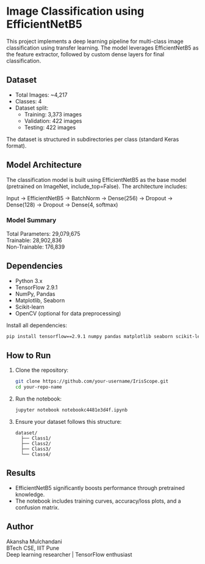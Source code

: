 # Image Classification using EfficientNetB5

This project implements a deep learning pipeline for multi-class image classification using transfer learning. The model leverages EfficientNetB5 as the feature extractor, followed by custom dense layers for final classification.

## Dataset

- Total Images: ~4,217
- Classes: 4
- Dataset split:
  - Training: 3,373 images
  - Validation: 422 images
  - Testing: 422 images

The dataset is structured in subdirectories per class (standard Keras format).

## Model Architecture

The classification model is built using EfficientNetB5 as the base model (pretrained on ImageNet, include_top=False). The architecture includes:

Input → EfficientNetB5 → BatchNorm → Dense(256) → Dropout → Dense(128) → Dropout → Dense(4, softmax)

### Model Summary

Total Parameters: 29,079,675  
Trainable: 28,902,836  
Non-Trainable: 176,839  

## Dependencies

- Python 3.x
- TensorFlow 2.9.1
- NumPy, Pandas
- Matplotlib, Seaborn
- Scikit-learn
- OpenCV (optional for data preprocessing)

Install all dependencies:
```bash
pip install tensorflow==2.9.1 numpy pandas matplotlib seaborn scikit-learn opencv-python
```

## How to Run

1. Clone the repository:
   ```bash
   git clone https://github.com/your-username/IrisScope.git
   cd your-repo-name
   ```

2. Run the notebook:
   ```bash
   jupyter notebook notebookc4481e3d4f.ipynb
   ```

3. Ensure your dataset follows this structure:
   ```
   dataset/
     ├── Class1/
     ├── Class2/
     ├── Class3/
     └── Class4/
   ```

## Results

- EfficientNetB5 significantly boosts performance through pretrained knowledge.
- The notebook includes training curves, accuracy/loss plots, and a confusion matrix.

## Author

Akansha Mulchandani  
BTech CSE, IIIT Pune  
Deep learning researcher | TensorFlow enthusiast
